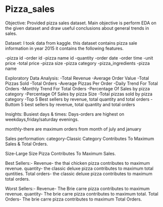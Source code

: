# Pizza_sales
Objective:
Provided pizza sales dataset.
Main objective is perform EDA on the given dataset and draw useful conclusions about general trends in sales.

Dataset:
I took data from kaggle. this dataset contains pizza sale information in year 2015 it contains the following features.

-pizza id
-order id
-pizza name id
-quantity
-order date
-order time
-unit price
-total price
-pizza size
-pizza category
-pizza_ingredients
-pizza name

Exploratory Data Analysis:
-Total Revenue
-Average Order Value
-Total Pizzas Sold
-Total Orders
-Average Pizzas Per Order
-Daily Trend For Total Orders
-Monthly Trend For Total Orders
-Percentage Of Sales by pizza category
-Percentage Of Sales by pizza Size
-Total pizzas sold by pizza category
-Top 5 Best sellers by revenue, total quantity and total orders
-Buttom 5 best sellers by revenue, total quantity and total orders

Insights:
Busiest days & times:
Days-orders are highest on weekdays,friday/saturday evenings.

monthly-there are maximum orders from month of july and january

Sales performation:
category-Classic Category Contributes To Maximum Sales & Total Orders.

Size-Large Size Pizza Contributes To Maximum  Sales.

Best Sellers:-
Revenue- the thai chicken pizza contributes to maximum revenue.
quantity- the classic deluxe pizza contributes to maximum total quntities.
Total orders- the classic deluxe pizza contributes to maximum total orders.

Worst Sellers:-
Revenue- The Brie carre pizza contributes to maximum revenue.
quantity- The brie carre pizza contributes to maximum total.
Total Orders- The brie carre pizza contributes to maximum Total Orders.
